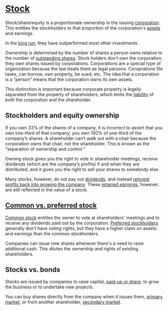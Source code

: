 # [Stock](https://www.investopedia.com/terms/s/stock.asp)

Stock/share/equity is a proportionate ownership in the issuing [corporation](https://www.investopedia.com/terms/c/corporation.asp). This entitles the stockholders to that proportion of the corporation's [assets](https://www.investopedia.com/terms/c/core-assets.asp) and earnings.

In the [long run](https://www.investopedia.com/terms/l/longrun.asp), they have outperformed most other investments.

Ownership is determined by the number of shares a person owns relative to the number of [outstanding shares](https://www.investopedia.com/terms/o/outstandingshares.asp). Stock holders don't *own* the corporation, they own shares issued by corporations. Corporations are a special type of organization because the law treats them as legal persons. Coroprations file taxes, can borrow, own property, be sued, etc. The idea that a corporation is a “person” means that the corporation owns its own assets.

This distinction is important because corporate property is legally separated from the property of shareholders, which limits the [liability](https://www.investopedia.com/terms/l/liability.asp) of both the corporation and the shareholder.

## Stockholders and equity ownership

If you own 33% of the shares of a company, it is incorrect to assert that you own one-third of that company; you own 100% of one-third of the company’s shares. A shareholder can’t walk out with a chair because the corporation owns that chair, not the shareholder. This is known as the “separation of ownership and control.”

Owning stock gives you the right to vote in shareholder meetings, receive dividends (which are the company’s profits) if and when they are distributed, and it gives you the right to sell your shares to somebody else.

Many stocks, however, do not pay out [dividends](https://www.investopedia.com/terms/d/dividend.asp), and instead [reinvest profits back into growing the company](https://www.investopedia.com/terms/c/cagr.asp). These [retained earnings](https://www.investopedia.com/terms/r/retainedearnings.asp), however, are still reflected in the value of a stock.

## [Common vs. preferred stock](https://www.investopedia.com/ask/answers/difference-between-preferred-stock-and-common-stock/)

[Common stock](https://www.investopedia.com/terms/c/commonstock.asp) entitles the owner to vote at shareholders' meetings and to receive any dividends paid out by the corporation. [Preferred stockholders](https://www.investopedia.com/terms/p/preferredstock.asp) generally don't have voting rights, but they have a higher claim on assets and earnings than the common stockholders.

Companies can issue new shares whenever there's a need to raise additional cash. This dilutes the ownership and rights of existing shareholders.

## Stocks vs. bonds

Stocks are issued by companies to raise capital, [paid-up or share](https://www.investopedia.com/ask/answers/033015/what-difference-between-paidup-capital-and-share-capital.asp), to grow the business or to undertake new projects.

You can buy shares directly from the company when it issues them, [primary market](https://www.investopedia.com/terms/p/primarymarket.asp), or from another shareholder, [secondary market](https://www.investopedia.com/terms/s/secondarymarket.asp).
